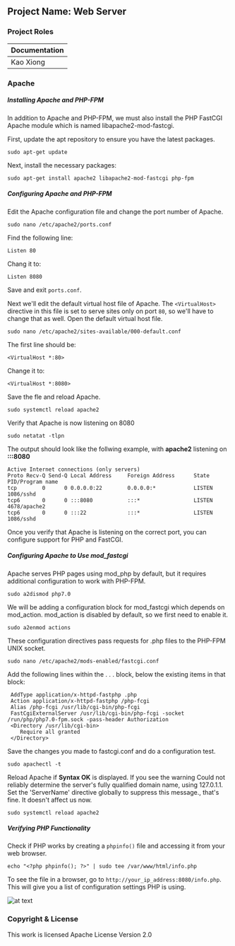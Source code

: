 ## Project Name: Web Server

### Project Roles
| **Documentation** |
| ----------------- |
| Kao Xiong         |


### Apache 

##### Installing Apache and PHP-FPM
In addition to Apache and PHP-FPM, we must also install the PHP FastCGI Apache module which is named libapache2-mod-fastcgi.

First, update the apt repository to ensure you have the latest packages.
~~~shell
sudo apt-get update
~~~
Next, install the necessary packages:
~~~shell
sudo apt-get install apache2 libapache2-mod-fastcgi php-fpm
~~~

##### Configuring Apache and PHP-FPM
Edit the Apache configuration file and change the port number of Apache.
~~~shel
sudo nano /etc/apache2/ports.conf
~~~
Find the following line:
~~~shell
Listen 80
~~~
Chang it to: 
~~~shell
Listen 8080
~~~
Save and exit ```ports.conf```.

Next we'll edit the default virtual host file of Apache. The ```<VirtualHost>``` directive in this file is set to serve sites only on port ```80```, so we'll have to change that as well. Open the default virtual host file.

~~~shell
sudo nano /etc/apache2/sites-available/000-default.conf
~~~
The first line should be:
~~~shell
<VirtualHost *:80>
~~~
Change it to:
~~~shell
<VirtualHost *:8080>
~~~
Save the fle and reload Apache.
~~~shell
sudo systemctl reload apache2
~~~
Verify that Apache is now listening on 8080
~~~shell
sudo netatat -tlpn
~~~
The output should look like the follwing example, with **apache2** listening on **:::8080**
~~~shell
Active Internet connections (only servers)
Proto Recv-Q Send-Q Local Address     Foreign Address      State    PID/Program name
tcp        0      0 0.0.0.0:22        0.0.0.0:*            LISTEN   1086/sshd
tcp6       0      0 :::8080           :::*                 LISTEN   4678/apache2
tcp6       0      0 :::22             :::*                 LISTEN   1086/sshd
~~~
Once you verify that Apache is listening on the correct port, you can configure support for PHP and FastCGI.

##### Configuring Apache to Use mod_fastcgi
Apache serves PHP pages using mod_php by default, but it requires additional configuration to work with PHP-FPM.
~~~shell
sudo a2dismod php7.0
~~~
We will be adding a configuration block for mod_fastcgi which depends on mod_action. mod_action is disabled by default, so we first need to enable it.
~~~shell
sudo a2enmod actions
~~~
These configuration directives pass requests for .php files to the PHP-FPM UNIX socket.
~~~shell
sudo nano /etc/apache2/mods-enabled/fastcgi.conf
~~~
Add the following lines within the <IfModule mod_fastcgi.c> . . . </IfModule> block, below the existing items in that block:
~~~shell
 AddType application/x-httpd-fastphp .php
 Action application/x-httpd-fastphp /php-fcgi
 Alias /php-fcgi /usr/lib/cgi-bin/php-fcgi
 FastCgiExternalServer /usr/lib/cgi-bin/php-fcgi -socket /run/php/php7.0-fpm.sock -pass-header Authorization
 <Directory /usr/lib/cgi-bin>
    Require all granted
 </Directory>
~~~
Save the changes you made to fastcgi.conf and do a configuration test.
~~~shell
sudo apachectl -t
~~~
Reload Apache if **Syntax OK** is displayed. If you see the warning Could not reliably determine the server's fully qualified domain name, using 127.0.1.1. Set the 'ServerName' directive globally to suppress this message., that's fine. It doesn't affect us now.
~~~shell
sudo systemctl reload apache2
~~~

##### Verifying PHP Functionality

Check if PHP works by creating a ```phpinfo()``` file and accessing it from your web browser.

~~~shell
echo "<?php phpinfo(); ?>" | sudo tee /var/www/html/info.php
~~~

To see the file in a browser, go to ```http://your_ip_address:8080/info.php```. This will give you a list of configuration settings PHP is using.

![at text](https://github.com/taimaishuze/N-Arctica-Web-Server/blob/master/YbWDj9i.png)

### Copyright & License
 This work is licensed Apache License Version 2.0 
